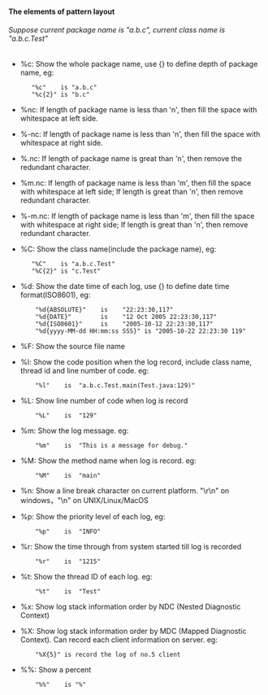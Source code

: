 #### The elements of pattern layout
###### Suppose current package name is "a.b.c", current class name is "a.b.c.Test"
+ %c: Show the whole package name, use {<depth>} to define depth of package name, eg:  

         "%c"    is "a.b.c"  
         "%c{2}" is "b.c"  

+ %nc: If length of package name is less than 'n', then fill the space with whitespace at left side.
+ %-nc: If length of package name is less than 'n', then fill the space with whitespace at right side.
+ %.nc: If length of package name is great than 'n', then remove the redundant character.
+ %m.nc: If length of package name is less than 'm', then fill the space with whitespace at left side; If length is great than 'n', then remove redundant character.
+ %-m.nc: If length of package name is less than 'm', then fill the space with whitespace at right side; If length is great than 'n', then remove redundant character.
+ %C: Show the class name(include the package name), eg:  
 
         "%C"    is "a.b.c.Test"
         "%C{2}" is "c.Test"

+ %d: Show the date time of each log, use {<pattern>} to define date time format(ISO8601), eg:

          "%d{ABSOLUTE}"    is    "22:23:30,117"
          "%d{DATE}"        is    "12 Oct 2005 22:23:30,117"
          "%d{ISO8601}"     is    "2005-10-12 22:23:30,117"
          "%d{yyyy-MM-dd HH:mm:ss SSS}" is "2005-10-22 22:23:30 119"  

+ %F: Show the source file name  
+ %l: Show the code position when the log record, include class name, thread id and line number of code. eg:  

          "%l"    is  "a.b.c.Test.main(Test.java:129)"

+ %L: Show line number of code when log is record  

          "%L"    is  "129"

+ %m: Show the log message. eg:

          "%m"    is  "This is a message for debug."

+ %M: Show the method name when log is record. eg:

          "%M"    is  "main"

+ %n: Show a line break character on current platform. "\r\n" on windows，"\n" on UNIX/Linux/MacOS
+ %p: Show the priority level of each log, eg:

          "%p"    is  "INFO"

+ %r: Show the time through from system started till log is recorded

          "%r"    is  "1215"

+ %t: Show the thread ID of each log. eg:

          "%t"    is  "Test"

+ %x: Show log stack information order by NDC (Nested Diagnostic Context)
+ %X: Show log stack information order by MDC (Mapped Diagnostic Context). Can record each client information on server. eg:

          "%X{5}" is record the log of no.5 client

+ %%: Show a percent

          "%%"    is "%"
